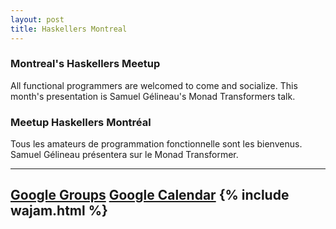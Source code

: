 ```yaml
---
layout: post
title: Haskellers Montreal
---
```


### Montreal's Haskellers Meetup 

All functional programmers are welcomed to come and socialize. This month's presentation is Samuel Gélineau's Monad Transformers talk.

### Meetup Haskellers Montréal

Tous les amateurs de programmation fonctionnelle sont les bienvenus. Samuel Gélineau présentera sur le Monad Transformer.

---
<a href="https://groups.google.com/forum/#!topic/haskellers-montreal/NTWhD1onUcU">Google Groups</a>
<a href="https://www.google.com/calendar/render?action=VIEW&eid=ODFucjJ0dnMxZG1ydnMydW1kOTg4b2xxODAgbWFzZ3VpQG0&ctz=America/Montreal&hl=en&sf=true&output=xml">Google Calendar</a>
{% include wajam.html %}
---